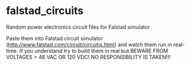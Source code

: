 # falstad_circuits
Random power electronics circuit files for Falstad simulator

Paste them into Falstad circuit simulator (http://www.falstad.com/circuit/circuitjs.html) and watch them run in real-time. If you understand try to build them in real but BEWARE FROM VOLTAGES > 48 VAC OR 120 VDC! NO RESPONSIBILITY IS TAKEN!!!

